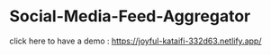 # Social-Media-Feed-Aggregator 
click here to have a demo : https://joyful-kataifi-332d63.netlify.app/
